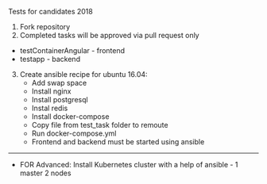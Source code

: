 Tests for candidates 2018
1. Fork repository
2. Completed tasks will be approved via pull request only
 - testContainerAngular - frontend
 - testapp - backend
3. Create ansible recipe for ubuntu 16.04:
   - Add swap space
   - Install nginx
   - Install postgresql
   - Instal redis
   - Install docker-compose 
   - Copy file from test_task folder to remoute
   - Run docker-compose.yml
   - Frontend and backend must be started using ansible
------------------------------------------------------
   - FOR Advanced:
     Install Kubernetes cluster with a help of ansible - 1 master 2 nodes